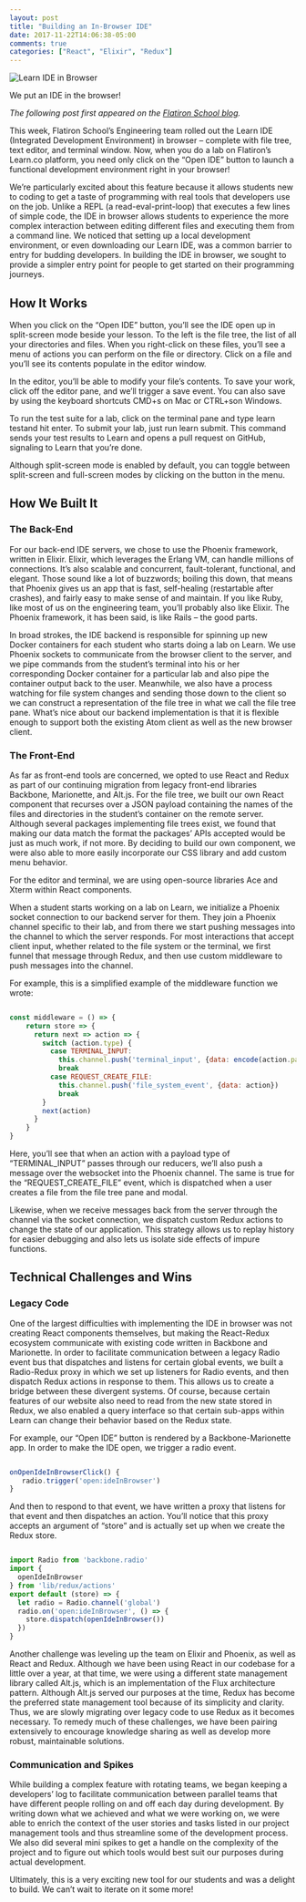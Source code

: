 ```yaml
---
layout: post
title: "Building an In-Browser IDE"
date: 2017-11-22T14:06:38-05:00
comments: true
categories: ["React", "Elixir", "Redux"]
---
```


![Learn IDE in Browser](https://s3-us-west-2.amazonaws.com/talum.github.io/learnIde6.gif)

We put an IDE in the browser!

*The following post first appeared on the [Flatiron
School blog](http://blog.flatironschool.com/built-learn-ide-browser/).*

This week, Flatiron School’s Engineering team rolled out the Learn IDE (Integrated Development Environment) in browser – complete with file tree, text editor, and terminal window. Now, when you do a lab on Flatiron’s Learn.co platform, you need only click on the “Open IDE” button to launch a functional development environment right in your browser!

We’re particularly excited about this feature because it allows students new to coding to get a taste of programming with real tools that developers use on the job. Unlike a REPL (a read-eval-print-loop) that executes a few lines of simple code, the IDE in browser allows students to experience the more complex interaction between editing different files and executing them from a command line. We noticed that setting up a local development environment, or even downloading our Learn IDE, was a common barrier to entry for budding developers. In building the IDE in browser, we sought to provide a simpler entry point for people to get started on their programming journeys.

## How It Works

When you click on the “Open IDE” button, you’ll see the IDE open up in split-screen mode beside your lesson. To the left is the file tree, the list of all your directories and files. When you right-click on these files, you’ll see a menu of actions you can perform on the file or directory. Click on a file and you’ll see its contents populate in the editor window.

In the editor, you’ll be able to modify your file’s contents. To save your work, click off the editor pane, and we’ll trigger a save event. You can also save by using the keyboard shortcuts CMD+s on Mac or CTRL+son Windows.

To run the test suite for a lab, click on the terminal pane and type learn testand hit enter. To submit your lab, just run learn submit. This command sends your test results to Learn and opens a pull request on GitHub, signaling to Learn that you’re done.

Although split-screen mode is enabled by default, you can toggle between split-screen and full-screen modes by clicking on the button in the menu.

## How We Built It

### The Back-End
For our back-end IDE servers, we chose to use the Phoenix framework, written in Elixir. Elixir, which leverages the Erlang VM, can handle millions of connections. It’s also scalable and concurrent, fault-tolerant, functional, and elegant. Those sound like a lot of buzzwords; boiling this down, that means that Phoenix gives us an app that is fast, self-healing (restartable after crashes), and fairly easy to make sense of and maintain. If you like Ruby, like most of us on the engineering team, you’ll probably also like Elixir. The Phoenix framework, it has been said, is like Rails – the good parts.

In broad strokes, the IDE backend is responsible for spinning up new Docker containers for each student who starts doing a lab on Learn. We use Phoenix sockets to communicate from the browser client to the server, and we pipe commands from the student’s terminal into his or her corresponding Docker container for a particular lab and also pipe the container output back to the user. Meanwhile, we also have a process watching for file system changes and sending those down to the client so we can construct a representation of the file tree in what we call the file tree pane. What’s nice about our backend implementation is that it is flexible enough to support both the existing Atom client as well as the new browser client.

### The Front-End
As far as front-end tools are concerned, we opted to use React and Redux as part of our continuing migration from legacy front-end libraries Backbone, Marionette, and Alt.js. For the file tree, we built our own React component that recurses over a JSON payload containing the names of the files and directories in the student’s container on the remote server. Although several packages implementing file trees exist, we found that making our data match the format the packages’ APIs accepted would be just as much work, if not more. By deciding to build our own component, we were also able to more easily incorporate our CSS library and add custom menu behavior.

For the editor and terminal, we are using open-source libraries Ace and Xterm within React components.

When a student starts working on a lab on Learn, we initialize a Phoenix socket connection to our backend server for them. They join a Phoenix channel specific to their lab, and from there we start pushing messages into the channel to which the server responds. For most interactions that accept client input, whether related to the file system or the terminal, we first funnel that message through Redux, and then use custom middleware to push messages into the channel.

For example, this is a simplified example of the middleware function we wrote:

```javascript

const middleware = () => {
    return store => {
      return next => action => {
        switch (action.type) {
          case TERMINAL_INPUT:
            this.channel.push('terminal_input', {data: encode(action.payload)})
            break
          case REQUEST_CREATE_FILE:
            this.channel.push('file_system_event', {data: action})
            break
        }
        next(action)
      }
    }
}


```

Here, you’ll see that when an action with a payload type of “TERMINAL_INPUT” passes through our reducers, we’ll also push a message over the websocket into the Phoenix channel. The same is true for the “REQUEST_CREATE_FILE” event, which is dispatched when a user creates a file from the file tree pane and modal.

Likewise, when we receive messages back from the server through the channel via the socket connection, we dispatch custom Redux actions to change the state of our application. This strategy allows us to replay history for easier debugging and also lets us isolate side effects of impure functions.

## Technical Challenges and Wins

### Legacy Code
One of the largest difficulties with implementing the IDE in browser was not creating React components themselves, but making the React-Redux ecosystem communicate with existing code written in Backbone and Marionette. In order to facilitate communication between a legacy Radio event bus that dispatches and listens for certain global events, we built a Radio-Redux proxy in which we set up listeners for Radio events, and then dispatch Redux actions in response to them. This allows us to create a bridge between these divergent systems. Of course, because certain features of our website also need to read from the new state stored in Redux, we also enabled a query interface so that certain sub-apps within Learn can change their behavior based on the Redux state.

For example, our “Open IDE” button is rendered by a Backbone-Marionette app. In order to make the IDE open, we trigger a radio event.

```javascript

onOpenIdeInBrowserClick() {
   radio.trigger('open:ideInBrowser')
}

```

And then to respond to that event, we have written a proxy that listens for that event and then dispatches an action. You’ll notice that this proxy accepts an argument of “store” and is actually set up when we create the Redux store.

```javascript

import Radio from 'backbone.radio'
import {
  openIdeInBrowser
} from 'lib/redux/actions'
export default (store) => {
  let radio = Radio.channel('global')
  radio.on('open:ideInBrowser', () => {
    store.dispatch(openIdeInBrowser())
  })
}

```

Another challenge was leveling up the team on Elixir and Phoenix, as well as React and Redux. Although we have been using React in our codebase for a little over a year, at that time, we were using a different state management library called Alt.js, which is an implementation of the Flux architecture pattern. Although Alt.js served our purposes at the time, Redux has become the preferred state management tool because of its simplicity and clarity. Thus, we are slowly migrating over legacy code to use Redux as it becomes necessary. To remedy much of these challenges, we have been pairing extensively to encourage knowledge sharing as well as develop more robust, maintainable solutions.

### Communication and Spikes

While building a complex feature with rotating teams, we began keeping a developers’ log to facilitate communication between parallel teams that have different people rolling on and off each day during development. By writing down what we achieved and what we were working on, we were able to enrich the context of the user stories and tasks listed in our project management tools and thus streamline some of the development process. We also did several mini spikes to get a handle on the complexity of the project and to figure out which tools would best suit our purposes during actual development.

Ultimately, this is a very exciting new tool for our students and was a delight to build. We can’t wait to iterate on it some more!

